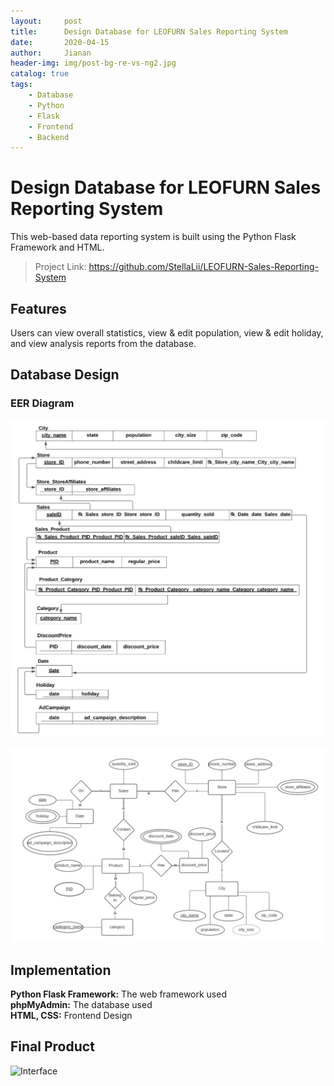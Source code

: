 ```yaml
---
layout:     post
title:      Design Database for LEOFURN Sales Reporting System
date:       2020-04-15
author:     Jianan
header-img: img/post-bg-re-vs-ng2.jpg
catalog: true
tags:
    - Database
    - Python
    - Flask
    - Frontend
    - Backend
---
```


# Design Database for LEOFURN Sales Reporting System
This web-based data reporting system is built using the Python Flask Framework and HTML.
>Project Link: https://github.com/StellaLii/LEOFURN-Sales-Reporting-System

## Features
Users can view overall statistics, view & edit population, view & edit holiday, and view analysis reports from the database.

## Database Design
### EER Diagram
![Kiku](https://github.com/StellaLii/MarkDown-Photos/blob/master/LEOFURN/2.jpg)

![Kiku](https://github.com/StellaLii/MarkDown-Photos/blob/master/LEOFURN/3.jpg)

## Implementation
**Python Flask Framework:** The web framework used \
**phpMyAdmin:** The database used \
**HTML, CSS:**  Frontend Design

## Final Product
<img width="1650" alt="Interface" src="https://github.gatech.edu/storage/user/40466/files/26fcb980-9f57-11eb-97ea-1cd61daafbd2">







 
